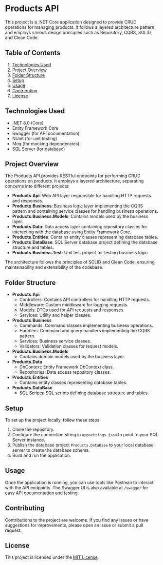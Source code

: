 # Products API

This project is a .NET Core application designed to provide CRUD operations for managing products. It follows a layered architecture pattern and employs various design principles such as Repository, CQRS, SOLID, and Clean Code.

## Table of Contents

1. [Technologies Used](#technologies-used)
2. [Project Overview](#project-overview)
3. [Folder Structure](#folder-structure)
4. [Setup](#setup)
5. [Usage](#usage)
6. [Contributing](#contributing)
7. [License](#license)

## Technologies Used

- .NET 8.0 (Core)
- Entity Framework Core
- Swagger (for API documentation)
- NUnit (for unit testing)
- Moq (for mocking dependencies)
- SQL Server (for database)

## Project Overview

The Products API provides RESTful endpoints for performing CRUD operations on products. It employs a layered architecture, separating concerns into different projects:

- **Products.Api**: Web API layer responsible for handling HTTP requests and responses.
- **Products.Business**: Business logic layer implementing the CQRS pattern and containing service classes for handling business operations.
- **Products.Business.Models**: Contains models used by the business layer.
- **Products.Data**: Data access layer containing repository classes for interacting with the database using Entity Framework Core.
- **Products.Entities**: Contains entity classes representing database tables.
- **Products.DataBase**: SQL Server database project defining the database structure and tables.
- **Products.Business.Test**: Unit test project for testing business logic.

The architecture follows the principles of SOLID and Clean Code, ensuring maintainability and extensibility of the codebase.

## Folder Structure

- **Products.Api**
  - Controllers: Contains API controllers for handling HTTP requests.
  - Middleware: Custom middleware for logging requests.
  - Models: DTOs used for API requests and responses.
  - Services: Utility and helper classes.
- **Products.Business**
  - Commands: Command classes implementing business operations.
  - Handlers: Command and query handlers implementing the CQRS pattern.
  - Services: Business service classes.
  - Validators: Validation classes for request models.
- **Products.Business.Models**
  - Contains domain models used by the business layer.
- **Products.Data**
  - DbContext: Entity Framework DbContext class.
  - Repositories: Data access repository classes.
- **Products.Entities**
  - Contains entity classes representing database tables.
- **Products.DataBase**
  - SQL Scripts: SQL scripts defining database structure and tables.

## Setup

To set up the project locally, follow these steps:

1. Clone the repository.
2. Configure the connection string in `appsettings.json` to point to your SQL Server instance.
3. Publish the database project `Products.DataBase` to your local database server to create the database schema.
4. Build and run the application.

## Usage

Once the application is running, you can use tools like Postman to interact with the API endpoints. The Swagger UI is also available at `/swagger` for easy API documentation and testing.

## Contributing

Contributions to the project are welcome. If you find any issues or have suggestions for improvements, please open an issue or submit a pull request.

## License

This project is licensed under the [MIT License](LICENSE).

